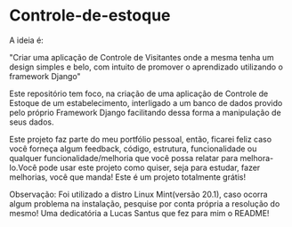 # Controle-de-estoque

A ideia é:

"Criar uma aplicação de Controle de Visitantes onde a mesma tenha um design simples e belo, com intuito de promover o aprendizado utilizando o framework Django"

Este repositório tem foco, na criação de uma aplicação de Controle de Estoque de um estabelecimento, interligado a um banco de dados provido pelo próprio 
Framework Django facilitando dessa forma a manipulação de seus dados.


Este projeto faz parte do meu portfólio pessoal, então, ficarei feliz caso você forneça algum feedback, código, estrutura, funcionalidade ou qualquer 
funcionalidade/melhoria que você possa relatar para melhora-lo.Você pode usar este projeto como quiser, seja para estudar, fazer melhorias, você que manda!
Este é um projeto totalmente grátis!

Observação: Foi utilizado a distro Linux Mint(versão 20.1), caso ocorra algum problema na instalação, pesquise por conta própria a resolução do mesmo!
Uma dedicatória a Lucas Santus que fez para mim o README! 
